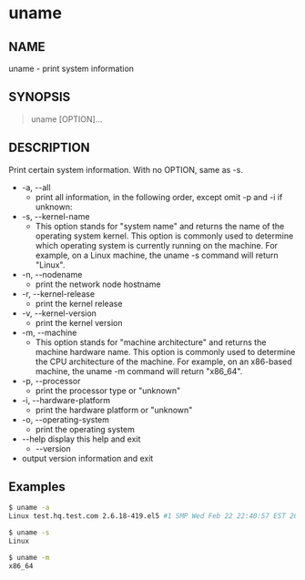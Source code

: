 # uname

## NAME

uname - print system information

## SYNOPSIS

> uname [OPTION]...

## DESCRIPTION

Print certain system information.  With no OPTION, same as -s.

- -a, --all
  - print all information, in the following order, except omit -p and -i if unknown:
- -s, --kernel-name
  - This option stands for "system name" and returns the name of the operating system kernel. This option is commonly used to determine which operating system is currently running on the machine. For example, on a Linux machine, the uname -s command will return "Linux".
- -n, --nodename
  - print the network node hostname
- -r, --kernel-release
  - print the kernel release
- -v, --kernel-version
  - print the kernel version
- -m, --machine
  - This option stands for "machine architecture" and returns the machine hardware name. This option is commonly used to determine the CPU architecture of the machine. For example, on an x86-based machine, the uname -m command will return "x86_64".
- -p, --processor
  - print the processor type or "unknown"
- -i, --hardware-platform
  - print the hardware platform or "unknown"
- -o, --operating-system
  - print the operating system
- --help display this help and exit
  - --version
- output version information and exit

## Examples

```bash
$ uname -a
Linux test.hq.test.com 2.6.18-419.el5 #1 SMP Wed Feb 22 22:40:57 EST 2017 x86_64 x86_64 x86_64 GNU/Linux

$ uname -s
Linux

$ uname -m
x86_64
```



